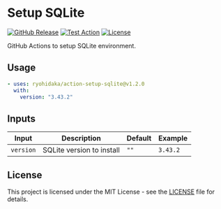 # Setup SQLite

[![GitHub Release](https://img.shields.io/github/v/release/ryohidaka/action-setup-sqlite)](https://github.com/ryohidaka/action-setup-sqlite/releases/)
[![Test Action](https://github.com/ryohidaka/action-setup-sqlite/actions/workflows/test.yml/badge.svg)](https://github.com/ryohidaka/action-setup-sqlite/actions/workflows/test.yml)
[![License](https://img.shields.io/badge/license-MIT-blue.svg)](https://opensource.org/licenses/MIT)

GitHub Actions to setup SQLite environment.

## Usage

```yml
- uses: ryohidaka/action-setup-sqlite@v1.2.0
  with:
    version: "3.43.2"
```

## Inputs

| Input     | Description               | Default | Example  |
| --------- | ------------------------- | ------- | -------- |
| `version` | SQLite version to install | `""`    | `3.43.2` |

## License

This project is licensed under the MIT License - see the [LICENSE](LICENSE) file for details.
